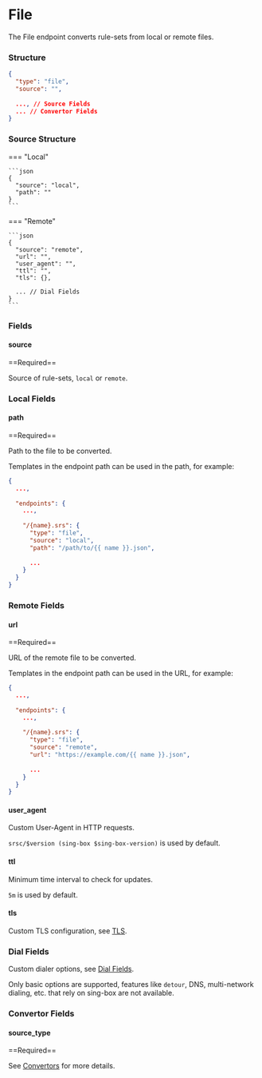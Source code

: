 # File

The File endpoint converts rule-sets from local or remote files.

### Structure

```json
{
  "type": "file",
  "source": "",
  
  ..., // Source Fields
  ... // Convertor Fields
}
```

### Source Structure

=== "Local"

    ```json
    {
      "source": "local",
      "path": ""
    }
    ```

=== "Remote"

    ```json
    {
      "source": "remote",
      "url": "",
      "user_agent": "",
      "ttl": "",
      "tls": {},
      
      ... // Dial Fields
    }
    ```

### Fields

#### source

==Required==

Source of rule-sets, `local` or `remote`.

### Local Fields

#### path

==Required==

Path to the file to be converted.

Templates in the endpoint path can be used in the path, for example:

```json
{
  ...,
  
  "endpoints": {
    ...,
    
    "/{name}.srs": {
      "type": "file",
      "source": "local",
      "path": "/path/to/{{ name }}.json",
      
      ...
    }
  }
}
```

### Remote Fields

#### url

==Required==

URL of the remote file to be converted.

Templates in the endpoint path can be used in the URL, for example:

```json
{
  ...,
  
  "endpoints": {
    ...,
    
    "/{name}.srs": {
      "type": "file",
      "source": "remote",
      "url": "https://example.com/{{ name }}.json",
      
      ...
    }
  }
}
```

#### user_agent

Custom User-Agent in HTTP requests.

`srsc/$version (sing-box $sing-box-version)` is used by default.

#### ttl

Minimum time interval to check for updates.

`5m` is used by default.

#### tls

Custom TLS configuration, see [TLS](https://sing-box.sagernet.org/configuration/shared/tls/#outbound).

### Dial Fields

Custom dialer options, see [Dial Fields](https://sing-box.sagernet.org/configuration/shared/dial/).

Only basic options are supported, features like `detour`, DNS, multi-network dialing, etc.
that rely on sing-box are not available.

### Convertor Fields

#### source_type

==Required==

See [Convertors](/configuration/convertor/) for more details.
